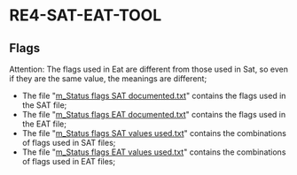 # RE4-SAT-EAT-TOOL

## Flags
Attention: The flags used in Eat are different from those used in Sat, so even if they are the same value, the meanings are different;

* The file "[m_Status flags SAT documented.txt](https://github.com/JADERLINK/RE4-SAT-EAT-TOOL/blob/main/m_Status%20flags%20SAT%20documented.txt)" contains the flags used in the SAT file;
* The file "[m_Status flags EAT documented.txt](https://github.com/JADERLINK/RE4-SAT-EAT-TOOL/blob/main/m_Status%20flags%20EAT%20documented.txt)" contains the flags used in the EAT file;
* The file "[m_Status flags SAT values used.txt](https://github.com/JADERLINK/RE4-SAT-EAT-TOOL/blob/main/m_Status%20flags%20SAT%20values%20used.txt)" contains the combinations of flags used in SAT files;
* The file "[m_Status flags EAT values used.txt](https://github.com/JADERLINK/RE4-SAT-EAT-TOOL/blob/main/m_Status%20flags%20EAT%20values%20used.txt)" contains the combinations of flags used in EAT files;